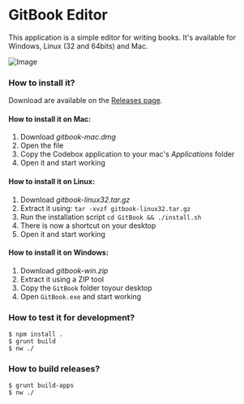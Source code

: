# GitBook Editor

This application is a simple editor for writing books. It's available for Windows, Linux (32 and 64bits) and Mac.

![Image](https://raw.github.com/GitbookIO/editor/master/preview.png)

### How to install it?

Download are available on the [Releases page](https://github.com/GitbookIO/editor/releases).

#### How to install it on Mac:

1. Download *gitbook-mac.dmg*
2. Open the file
3. Copy the Codebox application to your mac's *Applications* folder
4. Open it and start working

#### How to install it on Linux:

1. Download *gitbook-linux32.tar.gz*
2. Extract it using: ```tar -xvzf gitbook-linux32.tar.gz```
3. Run the installation script ```cd GitBook && ./install.sh```
4. There is now a shortcut on your desktop
5. Open it and start working

#### How to install it on Windows:

1. Download *gitbook-win.zip*
2. Extract it using a ZIP tool
3. Copy the `GitBook` folder toyour desktop
4. Open `GitBook.exe` and start working


### How to test it for development?


```
$ npm install .
$ grunt build
$ nw ./
```

### How to build releases?

```
$ grunt build-apps
$ nw ./
```
